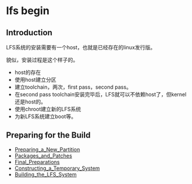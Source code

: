 # lfs begin

## Introduction

LFS系统的安装需要有一个host，也就是已经存在的linux发行版。

貌似，安装过程是这个样子的。

  * host的存在 
  * 使用host建立分区 
  * 建立toolchain，两次，first pass，second pass。 
  * 在second pass toolchain安装完毕后，LFS就可以不依赖host了，但kernel还是host的。 
  * 使用chroot建立新的LFS系统 
  * 为新LFS系统建立boot等。 

## Preparing for the Build

  * [Preparing_a_New_Partition](Preparing_a_New_Partition.html)
  * [Packages_and_Patches](Packages_and_Patches.html)
  * [Final_Preparations](Final_Preparations.html)
  * [Constructing_a_Temporary_System](Constructing_a_Temporary_System.html)
  * [Building_the_LFS_System](Building_the_LFS_System.html)

